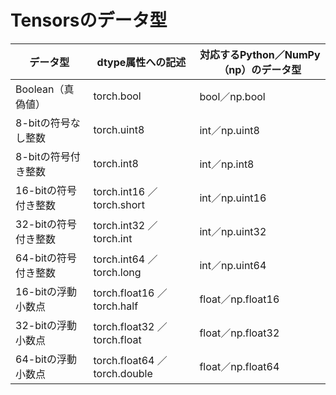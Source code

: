 # Tensorsのデータ型

データ型 | dtype属性への記述 | 対応するPython／NumPy（np）のデータ型
---------|-----------------|--------------------------------
Boolean（真偽値）|torch.bool|bool／np.bool
8-bitの符号なし整数|torch.uint8|int／np.uint8
8-bitの符号付き整数|torch.int8|int／np.int8
16-bitの符号付き整数|torch.int16 ／ torch.short|int／np.uint16
32-bitの符号付き整数|torch.int32 ／ torch.int|int／np.uint32
64-bitの符号付き整数|torch.int64 ／ torch.long|int／np.uint64
16-bitの浮動小数点|torch.float16 ／ torch.half|float／np.float16
32-bitの浮動小数点|torch.float32 ／ torch.float|float／np.float32
64-bitの浮動小数点|torch.float64 ／ torch.double|float／np.float64

